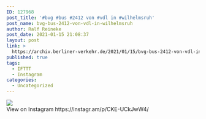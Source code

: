 ```yaml
---
ID: 127968
post_title: '#bvg #bus #2412 von #vdl in #wilhelmsruh'
post_name: bvg-bus-2412-von-vdl-in-wilhelmsruh
author: Ralf Reineke
post_date: 2021-01-15 21:08:37
layout: post
link: >
  https://archiv.berliner-verkehr.de/2021/01/15/bvg-bus-2412-von-vdl-in-wilhelmsruh/
published: true
tags:
  - IFTTT
  - Instagram
categories:
  - Uncategorized
---
```

<div><img src='https://scontent-iad3-1.cdninstagram.com/v/t51.29350-15/139167519_3479743228739587_3899252822544310258_n.jpg?_nc_cat=110&ccb=2&_nc_sid=8ae9d6&_nc_ohc=U-QkW9qxnkIAX9PoOVl&_nc_ht=scontent-iad3-1.cdninstagram.com&oh=a930502f5fd09f716b50ce2d47a6d90b&oe=60285F71' style='max-width:600px;' /><br/><div>View on Instagram https://instagr.am/p/CKE-UCkJwW4/</div></div>